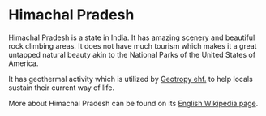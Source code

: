 # Himachal Pradesh

Himachal Pradesh is a state in India. It has amazing scenery and beautiful rock climbing areas. It does not have much tourism which makes it 
a great untapped natural beauty akin to the National Parks of the United States of America.

It has geothermal activity which is utilized by [Geotropy ehf.](https://geotropy.is/) to help locals sustain their current way of life.

More about Himachal Pradesh can be found on its [English Wikipedia page](https://en.wikipedia.org/wiki/Himachal_Pradesh).
